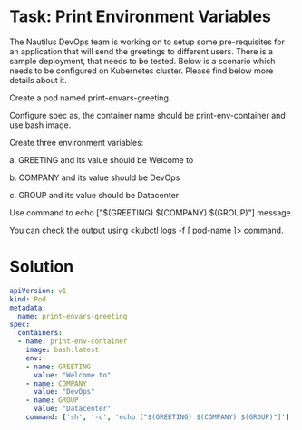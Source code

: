 # Task: Print Environment Variables

The Nautilus DevOps team is working on to setup some pre-requisites for an application that will send the greetings to different users. There is a sample deployment, that needs to be tested. Below is a scenario which needs to be configured on Kubernetes cluster. Please find below more details about it.



Create a pod named print-envars-greeting.

Configure spec as, the container name should be print-env-container and use bash image.

Create three environment variables:

a. GREETING and its value should be Welcome to

b. COMPANY and its value should be DevOps

c. GROUP and its value should be Datacenter

Use command to echo ["$(GREETING) $(COMPANY) $(GROUP)"] message.

You can check the output using <kubctl logs -f [ pod-name ]> command.

# Solution

```yaml
apiVersion: v1
kind: Pod
metadata:
  name: print-envars-greeting
spec:
  containers:
  - name: print-env-container
    image: bash:latest
    env:
    - name: GREETING
      value: "Welcome to"
    - name: COMPANY
      value: "DevOps"
    - name: GROUP
      value: "Datacenter"
    command: ['sh', '-c', 'echo ["$(GREETING) $(COMPANY) $(GROUP)"]']
```